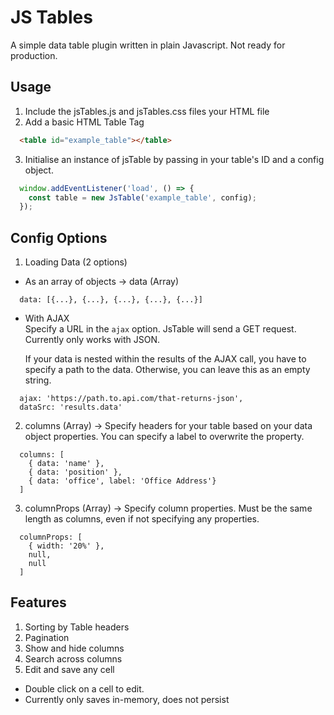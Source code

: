 # JS Tables #
A simple data table plugin written in plain Javascript. Not ready for production.

## Usage ##
1. Include the jsTables.js and jsTables.css files your HTML file
2. Add a basic HTML Table Tag
```HTML
  <table id="example_table"></table>
```
3. Initialise an instance of jsTable by passing in your table's ID and a config object.
```Javascript
  window.addEventListener('load', () => {
    const table = new JsTable('example_table', config);
  });
```

## Config Options ##
1. Loading Data (2 options)  
  - As an array of objects -> data (Array)
  ```
    data: [{...}, {...}, {...}, {...}, {...}]
  ```  
  - With AJAX  
    Specify a URL in the `ajax` option. JsTable will send a GET request. Currently only works with JSON.  

    If your data is nested within the results of the AJAX call, you have to specify a path to the data. Otherwise, you can leave this as an empty string.
  ```
    ajax: 'https://path.to.api.com/that-returns-json',
    dataSrc: 'results.data'
  ```
2. columns (Array) -> Specify headers for your table based on your data object properties. You can specify a label to overwrite the property.
```
  columns: [
    { data: 'name' },
    { data: 'position' },
    { data: 'office', label: 'Office Address'}
  ]
```
3. columnProps (Array) -> Specify column properties. Must be the same length as columns, even if not specifying any properties.
```
  columnProps: [
    { width: '20%' },
    null,
    null
  ]
```

## Features ##
1. Sorting by Table headers
2. Pagination
3. Show and hide columns
4. Search across columns
5. Edit and save any cell
 - Double click on a cell to edit.
 - Currently only saves in-memory, does not persist
